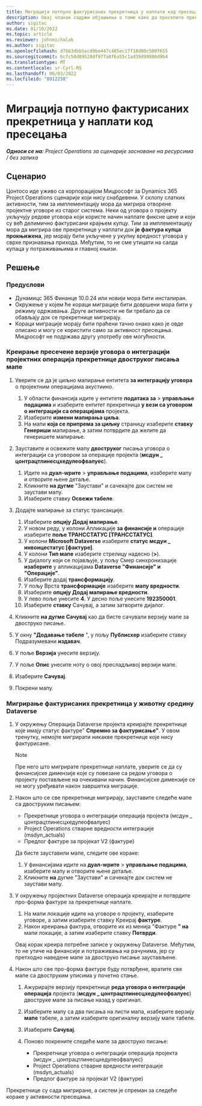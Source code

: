 ```yaml
---
title: Миграција потпуно фактурисаних прекретница у наплати код пресецања
description: Овај чланак садржи објашњења о томе како да преселите прекретнице наплате фиксне цене које су фактурисане купцу за отворене уговоре о пројекту пре датума одласка уживо.
author: sigitac
ms.date: 01/10/2022
ms.topic: article
ms.reviewer: johnmichalak
ms.author: sigitac
ms.openlocfilehash: d7bb3dbb5acd9be447c405ec17f18d00c500f655
ms.sourcegitcommit: 6cfc50d89528df977a8f6a55c1ad39d99800d9b4
ms.translationtype: MT
ms.contentlocale: sr-Cyrl-RS
ms.lasthandoff: 06/03/2022
ms.locfileid: "8912258"
---
```

# <a name="migrate-fully-invoiced-billing-milestones-at-cutover"></a>Миграција потпуно фактурисаних прекретница у наплати код пресецања

_**Односи се на:** Project Operations за сценарије засноване на ресурсима / без залиха_

## <a name="scenario"></a>Сценарио

Цонтосо иде уживо са корпорацијом Мицрософт за Dynamics 365 Project Operations сценарије који нису снабдевени. У склопу слатких активности, тим за имплементацију мора да мигрира отворене пројектне уговоре из старог система. Неки од уговора о пројекту укључују редове уговора који користе начин наплате фиксне цене и који су већ делимично фактурисани крајњем купцу. Тим за имплементацију мора да мигрира ове прекретнице у наплати док **је фактура купца прокњижена**, јер морају бити укључене у укупну вредност уговора у сврхе признавања прихода. Међутим, то не сме утицати на салда купаца у потраживањима и главној књизи.

## <a name="solution"></a>Решење

### <a name="prerequisites"></a>Предуслови

- Дyнамицс 365 Финанце 10.0.24 или новији мора бити инсталиран.
- Окружење у којем ће кораци миграције бити довршени мора бити у режиму одржавања. Друге активности не би требало да се обављају док се прекретнице мигрирају.
- Кораци миграције морају бити праћени тачно онако како је овде описано и могу се користити само за активност пресецања. Мицрософт не подржава другу употребу ове могућности.

### <a name="create-a-cutover-version-of-the-project-operations-integration-contract-line-milestones-dual-write-map"></a>Креирање пресечене верзије уговора о интеграцији пројектних операција прекретнице двоструког писања мапе 

1. Уверите се да је циљно мапирање ентитета **за интеграцију уговора** о пројектним операцијама акустиино. 

    1. У области финансија идите у ентитете **података за** \> **управљање подацима** и изаберите ентитет прекретница **у вези са уговором о интеграцији са операцијама** пројекта. 
    2. Изаберите **измени мапирања циља**. 
    3. На мапи **која се припрема за циљну** страницу изаберите **ставку Генериши** мапирање, а затим потврдите да желите да генеришете мапирање.

2. Зауставите и освежите мапу **двоструког** писања уговора о интеграцији са уговором за операције пројекта (**мсдyн \_ цонтрацтлинесцхедулеофвалуес**). 

    1. Идите на **дуал-wрите** \> **управљање подацима**, изаберите мапу и отворите њене детаље. 
    2. Кликните **на дугме** "Заустави" и сачекајте док систем не заустави мапу. 
    3. Изаберите ставку **Освежи табеле**.

3. Додајте мапирање за статус трансакције.

    1. Изаберите **опцију Додај мапирање**.
    2. У новом реду, у колони Апликације **за финансије и** операције изаберите **поље ТРАНССТАТУС \[ТРАНССТАТУС\]**.
    3. У колони **Microsoft Dataverse** изаберите **статус мсдyн \_ инвоицестатус \[фактуре\]**.
    4. У колони **Тип мапе** изаберите стрелицу надесно (**\>**).
    5. У дијалогу који се појављује, у пољу Смер синхронизације **изаберите** у апликацијама **Dataverse "Финансије" и "Операције"**.
    6. Изаберите додај **трансформацију**.
    7. У пољу Врста **трансформације** изаберите **мапу вредности**.
    8. Изаберите **опцију Додај мапирање вредности**.
    9. У лево поље унесите **4**. У десно поље унесите **192350001**. 
    10. Изаберите **ставку** Сачувај, а затим затворите дијалог.

4. Кликните **на дугме Сачувај** као да бисте сачували верзију мапе за двоструко писање. 
5. У окну **"Додавање табеле** ", у пољу **Публисхер** изаберите ставку Подразумевани **издавач**.
6. У поље **Верзија** унесите верзију.
7. У поље **Опис** унесите ноту о овој пресладљивој верзији мапе. 
8. Изаберите **Сачувај**.
9. Покрени мапу.

### <a name="migrate-invoiced-milestones-to-the-dataverse-environment"></a>Мигрирање фактурисаних прекретница у животну средину Dataverse

1. У окружењу Операција Dataverse пројекта креирајте прекретнице које имају статус фактуре" **Спремно за фактурисање"**. У овом тренутку, немојте мигрирати никакве прекретнице које нису фактурисане.

    > [!NOTE]
    > Пре него што мигрирате прекретнице наплате, уверите се да су финансијске димензије које су повезане са редом уговора о пројекту постављене на очекивани начин. Финансијске димензије се не могу уређивати након завршетка миграције.

2. Након што се све прекретнице мигрирају, зауставите следеће мапе са двоструким писањем:

    - Прекретнице уговора о интеграцији операција пројекта (мсдyн \_ цонтрацтлинесцхедулеофвалуес)
    - Project Operations стварне вредности интеграције (msdyn\_actuals)
    - Предлог фактуре за пројекат V2 (фактуре)

    Да бисте зауставили мапе, следите ове кораке:

    1. У финансијама идите на **дуал-wрите** \> **управљање подацима**, изаберите мапу и отворите њене детаље.
    2. Кликните **на** дугме "Заустави" и сачекајте док систем не заустави мапу.

3. У окружењу пројектних Dataverse операција креирајте и потврдите про-форма фактуре за прекретнице наплате. 

    1. На мапи локације идите на уговоре о пројекту, изаберите уговоре, а затим изаберите ставку Креирај **фактуре**.
    2. Након креирања фактура, отворите их из менија "Фактуре **" на** мапи локације, а затим изаберите ставку **Потврди**.

    Овај корак креира потребне записе у окружењу Dataverse. Међутим, то не утиче на финансије и потраживања на рачунима, јер су претходно наведене мапе за двоструко писање заустављене.

4. Након што све про-форма фактуре буду потврђене, вратите све мапе са двоструким уписима у почетно стање.

    1. Ажурирајте верзију прекретнице **реда уговора о интеграцији операција** пројекта (**мсдyн \_ цонтрацтлинесцхедулеофвалуес**) двоструке мапе за писање назад у оригинал. 
    2. Изаберите мапу са два писања на листи мапа, изаберите верзију **мапе** табеле, а затим изаберите оригиналну верзију мапе табеле.
    3. Изаберите **Сачувај**.
    4. Поново покрените следеће мапе за двоструко писање:

        - Прекретнице уговора о интеграцији операција пројекта (мсдyн \_ цонтрацтлинесцхедулеофвалуес)
        - Project Operations стварне вредности интеграције (msdyn\_actuals)
        - Предлог фактуре за пројекат V2 (фактуре)

Прекретнице су сада мигриране, а систем је спреман за следеће кораке у активности пресецања.
